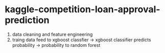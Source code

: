 # kaggle-competition-loan-approval-prediction

1. data cleaning and feature engineering
2. traing data feed to xgboost classfier -> xgboost classifier predicts probability -> probability to random forest
